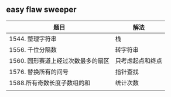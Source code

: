## easy flaw sweeper

| 题目                               | 解法             |
| ---------------------------------- | ---------------- |
| 1544. 整理字符串                   | 栈               |
| 1556. 千位分隔数                   | 转字符串         |
| 1560. 圆形赛道上经过次数最多的扇区 | 只考虑起点和终点 |
| 1576. 替换所有的问号               | 指针查找         |
| 1588.所有奇数长度子数组的和        | 统计次数         |
|                                    |                  |

